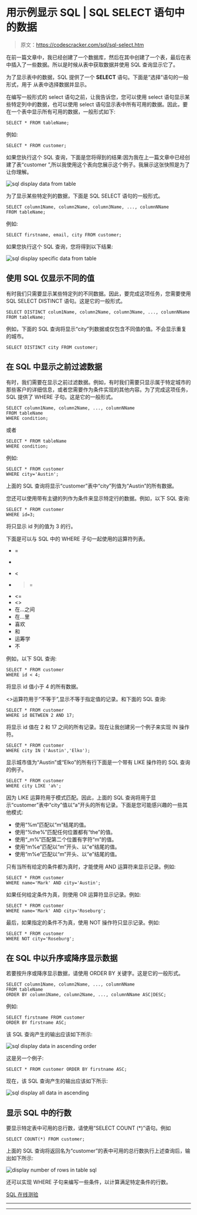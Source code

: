 # 用示例显示 SQL | SQL SELECT 语句中的数据

> 原文：<https://codescracker.com/sql/sql-select.htm>

在前一篇文章中，我已经创建了一个数据库，然后在其中创建了一个表，最后在表中插入了一些数据。所以是时候从表中获取数据并使用 SQL 查询显示它了。

为了显示表中的数据，SQL 提供了一个 **SELECT** 语句。下面是“选择”语句的一般形式，用于 从表中选择数据并显示。

在编写一般形式的 select 语句之前，让我告诉您，您可以使用 select 语句显示某些特定列中的数据，也可以使用 select 语句显示表中所有可用的数据。因此，要在一个表中显示所有可用的数据，一般形式如下:

```
SELECT * FROM tableName;
```

例如:

```
SELECT * FROM customer;
```

如果您执行这个 SQL 查询，下面是您将得到的结果:因为我在上一篇文章中已经创建了表“customer ”,所以我使用这个表向您展示这个例子。我展示这张快照是为了让你理解。

![sql display data from table](img/5144ce15f17b7b90b8c10a5a276eb0be.png)

为了显示某些特定列的数据，下面是 SQL SELECT 语句的一般形式。

```
SELECT column1Name, column2Name, column3Name, ..., columnNName
FROM tableName;
```

例如:

```
SELECT firstname, email, city FROM customer;
```

如果您执行这个 SQL 查询，您将得到以下结果:

![sql display specific data from table](img/14877f1b4782edd6b145b6fd665eb599.png)

## 使用 SQL 仅显示不同的值

有时我们只需要显示某些特定列的不同数据。因此，要完成这项任务，您需要使用 SQL SELECT DISTINCT 语句。这是它的一般形式。

```
SELECT DISTINCT colum1Name, column2Name, column3Name, ..., columnNName
FROM tableName;
```

例如，下面的 SQL 查询将显示“city”列数据或仅包含不同值的值。不会显示重复的城市。

```
SELECT DISTINCT city FROM customer;
```

## 在 SQL 中显示之前过滤数据

有时，我们需要在显示之前过滤数据。例如，有时我们需要只显示属于特定城市的那些客户的详细信息，或者您需要作为条件实现的其他内容。为了完成这项任务，SQL 提供了 WHERE 子句。这是它的一般形式。

```
SELECT column1Name, column2Name, ..., columnNName
FROM tableName
WHERE condition;
```

或者

```
SELECT * FROM tableName
WHERE condition;
```

例如:

```
SELECT * FROM customer
WHERE city='Austin';
```

上面的 SQL 查询将显示“customer”表中“city”列值为“Austin”的所有数据。

您还可以使用带有主键的列作为条件来显示特定行的数据。例如，以下 SQL 查询:

```
SELECT * FROM customer
WHERE id=3;
```

将只显示 id 列的值为 3 的行。

下面是可以与 SQL 中的 WHERE 子句一起使用的运算符列表。

*   =
*   >
*   <
*   >=
*   <=
*   <>
*   在...之间
*   在…里
*   喜欢
*   和
*   运筹学
*   不

例如，以下 SQL 查询:

```
SELECT * FROM customer
WHERE id < 4;
```

将显示 id 值小于 4 的所有数据。

<>运算符用于“不等于”,显示不等于指定值的记录。和下面的 SQL 查询:

```
SELECT * FROM customer
WHERE id BETWEEN 2 AND 17;
```

将显示 id 值在 2 和 17 之间的所有记录。现在让我创建另一个例子来实现 IN 操作符。

```
SELECT * FROM customer
WHERE city IN ('Austin','Elko');
```

显示城市值为“Austin”或“Elko”的所有行下面是一个带有 LIKE 操作符的 SQL 查询的例子。

```
SELECT * FROM customer
WHERE city LIKE 'a%';
```

因为 LIKE 运算符用于模式匹配。因此，上面的 SQL 查询将用于显示“customer”表中“city”值以“a”开头的所有记录。下面是您可能感兴趣的一些其他模式:

*   使用“%m”匹配以“m”结尾的值。
*   使用“%the%”匹配任何位置都有“the”的值。
*   使用“_m%”匹配第二个位置有字符“m”的值。
*   使用“m%e”匹配以“m”开头、以“e”结尾的值。
*   使用“m%e”匹配以“m”开头、以“e”结尾的值。

只有当所有给定的条件都为真时，才能使用 AND 运算符来显示记录。例如:

```
SELECT * FROM customer
WHERE name='Mark' AND city='Austin';
```

如果任何给定条件为真，则使用 OR 运算符显示记录。例如:

```
SELECT * FROM customer
WHERE name='Mark' AND city='Roseburg';
```

最后，如果指定的条件不为真，使用 NOT 操作符只显示记录。例如:

```
SELECT * FROM customer
WHERE NOT city='Roseburg';
```

## 在 SQL 中以升序或降序显示数据

若要按升序或降序显示数据，请使用 ORDER BY 关键字。这是它的一般形式。

```
SELECT column1Name, column2Name, ..., columnNName
FROM tableName
ORDER BY column1Name, column2Name, ..., columnNName ASC|DESC;
```

例如:

```
SELECT firstname FROM customer
ORDER BY firstname ASC;
```

该 SQL 查询产生的输出应该如下所示:

![sql display data in ascending order](img/141e14e78b9a47600c01e8192dcb7af8.png)

这是另一个例子:

```
SELECT * FROM customer ORDER BY firstname ASC;
```

现在，该 SQL 查询产生的输出应该如下所示:

![sql display all data in ascending](img/d5bbbf25875a08fba8dc90952d32a232.png)

## 显示 SQL 中的行数

要显示特定表中可用的总行数，请使用“SELECT COUNT (*)”语句。例如

```
SELECT COUNT(*) FROM customer;
```

上面的 SQL 查询将返回名为“customer”的表中可用的总行数执行上述查询后，输出如下所示:

![display number of rows in table sql](img/056229bb9d6534d23aea98fd44e4c2bc.png)

还可以实现 WHERE 子句来编写一些条件，以计算满足特定条件的行数。

[SQL 在线测验](/exam/showtest.php?subid=7)

* * *

* * *